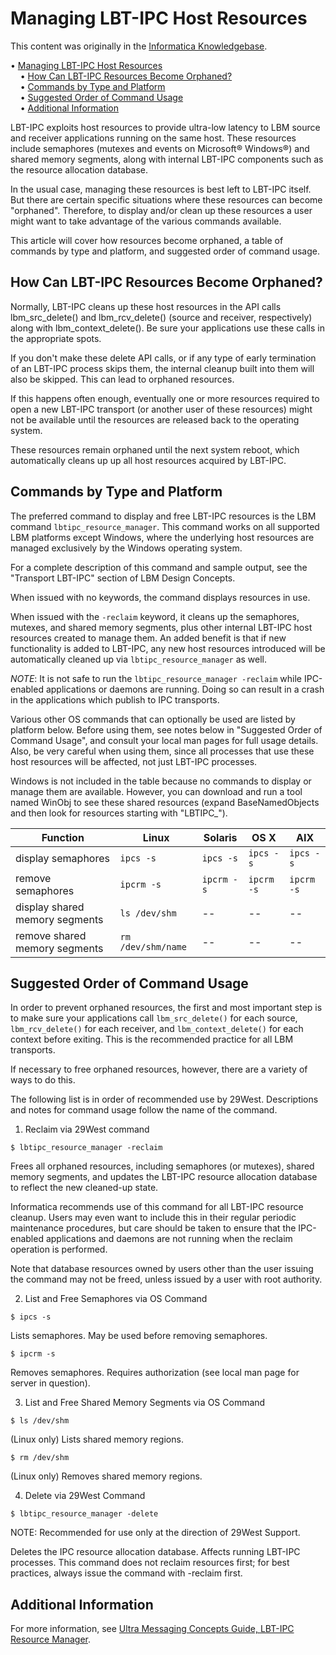 # Managing LBT-IPC Host Resources

This content was originally in the [Informatica Knowledgebase](https://knowledge.informatica.com/s/article/80201?language=en_US).


<!-- mdtoc-start -->
&bull; [Managing LBT-IPC Host Resources](#managing-lbt-ipc-host-resources)  
&nbsp;&nbsp;&nbsp;&nbsp;&bull; [How Can LBT-IPC Resources Become Orphaned?](#how-can-lbt-ipc-resources-become-orphaned)  
&nbsp;&nbsp;&nbsp;&nbsp;&bull; [Commands by Type and Platform](#commands-by-type-and-platform)  
&nbsp;&nbsp;&nbsp;&nbsp;&bull; [Suggested Order of Command Usage](#suggested-order-of-command-usage)  
&nbsp;&nbsp;&nbsp;&nbsp;&bull; [Additional Information](#additional-information)  
<!-- TOC created by './mdtoc.pl kb/managing-lbt-ipc-host-resources.md' (see https://github.com/fordsfords/mdtoc) -->
<!-- mdtoc-end -->


LBT-IPC exploits host resources to provide ultra-low latency to LBM source and receiver applications running on the same host.  These resources include semaphores (mutexes and events on Microsoft® Windows®) and shared memory segments, along with internal LBT-IPC components such as the resource allocation database.


In the usual case, managing these resources is best left to LBT-IPC itself.  But there are certain specific situations where these resources can become "orphaned". Therefore, to display and/or clean up these resources a user might want to take advantage of the various commands available.

This article will cover how resources become orphaned, a table of commands by type and platform, and suggested order of command usage.

## How Can LBT-IPC Resources Become Orphaned?

Normally, LBT-IPC cleans up these host resources in the API calls lbm_src_delete() and lbm_rcv_delete() (source and receiver, respectively) along with lbm_context_delete(). Be sure your applications use these calls in the appropriate spots.

If you don't make these delete API calls, or if any type of early termination of an LBT-IPC process skips them, the internal cleanup built into them will also be skipped. This can lead to orphaned resources.

If this happens often enough, eventually one or more resources required to open a new LBT-IPC transport (or another user of these resources) might not be available until the resources are released back to the operating system.

These resources remain orphaned until the next system reboot, which automatically cleans up up all host resources acquired by LBT-IPC.

## Commands by Type and Platform

The preferred command to display and free LBT-IPC resources is the LBM command `lbtipc_resource_manager`. This command works on all supported LBM platforms except Windows, where the underlying host resources are managed exclusively by the Windows operating system.

For a complete description of this command and sample output, see the "Transport LBT-IPC" section of LBM Design Concepts.

When issued with no keywords, the command displays resources in use.

When issued with the `-reclaim` keyword, it cleans up the semaphores, mutexes, and shared memory segments, plus other internal LBT-IPC host resources created to manage them. An added benefit is that if new functionality is added to LBT-IPC, any new host resources introduced will be automatically cleaned up via `lbtipc_resource_manager` as well.

*NOTE*: It is not safe to run the `lbtipc_resource_manager -reclaim` while IPC-enabled applications or daemons are running.  Doing so can result in a crash in the applications which publish to IPC transports.

Various other OS commands that can optionally be used are listed by platform below. Before using them, see notes below in "Suggested Order of Command Usage", and consult your local man pages for full usage details. Also, be very careful when using them, since all processes that use these host resources will be affected, not just LBT-IPC processes.

Windows is not included in the table because no commands to display or manage them are available. However, you can download and run a tool named WinObj to see these shared resources (expand BaseNamedObjects and then look for resources starting with "LBTIPC_").

| Function | Linux | Solaris | OS X | AIX |
| -------- | ----- | ------- | ---- | --- |
| display semaphores | `ipcs -s` | `ipcs -s` | `ipcs -s` | `ipcs -s` |
| remove semaphores | `ipcrm -s` | `ipcrm -s` | `ipcrm -s` | `ipcrm -s` |
| display shared memory segments | `ls /dev/shm` | -- | -- | -- |
| remove shared memory segments | `rm /dev/shm/name` | -- | -- | -- |

## Suggested Order of Command Usage

In order to prevent orphaned resources, the first and most important step is to make sure your applications call `lbm_src_delete()` for each source, `lbm_rcv_delete()` for each receiver, and `lbm_context_delete()` for each context before exiting. This is the recommended practice for all LBM transports.

If necessary to free orphaned resources, however, there are a variety of ways to do this.

The following list is in order of recommended use by 29West. Descriptions and notes for command usage follow the name of the command.

1. Reclaim via 29West command

````
$ lbtipc_resource_manager -reclaim
````

Frees all orphaned resources, including semaphores (or mutexes), shared memory segments, and updates the LBT-IPC resource allocation database to reflect the new cleaned-up state.

Informatica recommends use of this command for all LBT-IPC resource cleanup.  Users may even want to include this in their regular periodic maintenance procedures, but care should be taken to ensure that the IPC-enabled applications and daemons are not running when the reclaim operation is performed.

Note that database resources owned by users other than the user issuing the command may not be freed, unless issued by a user with root authority.

2. List and Free Semaphores via OS Command

````
$ ipcs -s
````

Lists semaphores. May be used before removing semaphores.

````
$ ipcrm -s
````

Removes semaphores. Requires authorization (see local man page for server in question).

3. List and Free Shared Memory Segments via OS Command

````
$ ls /dev/shm
````

(Linux only) Lists shared memory regions.

````
$ rm /dev/shm
````

(Linux only) Removes shared memory regions.

4. Delete via 29West Command

````
$ lbtipc_resource_manager -delete
````

NOTE: Recommended for use only at the direction of 29West Support.

Deletes the IPC resource allocation database. Affects running LBT-IPC processes. This command does not reclaim resources first; for best practices, always issue the command with -reclaim first.

## Additional Information

For more information, see [Ultra Messaging Concepts Guide, LBT-IPC Resource Manager](https://ultramessaging.github.io/currdoc/doc/Design/transporttypes.html#lbtipcresourcemanager).
